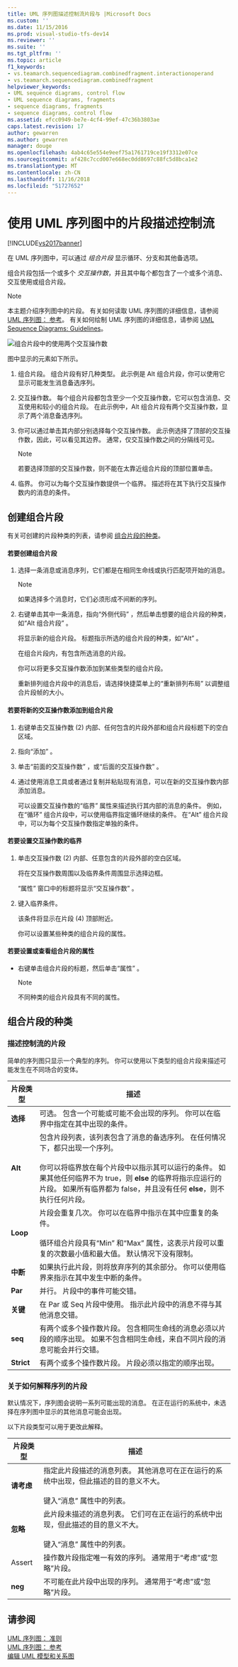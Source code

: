 ```yaml
---
title: UML 序列图描述控制流片段与 |Microsoft Docs
ms.custom: ''
ms.date: 11/15/2016
ms.prod: visual-studio-tfs-dev14
ms.reviewer: ''
ms.suite: ''
ms.tgt_pltfrm: ''
ms.topic: article
f1_keywords:
- vs.teamarch.sequencediagram.combinedfragment.interactionoperand
- vs.teamarch.sequencediagram.combinedfragment
helpviewer_keywords:
- UML sequence diagrams, control flow
- UML sequence diagrams, fragments
- sequence diagrams, fragments
- sequence diagrams, control flow
ms.assetid: efcc0949-be7e-4cf4-99ef-47c36b3803ae
caps.latest.revision: 17
author: gewarren
ms.author: gewarren
manager: douge
ms.openlocfilehash: 4ab4c65e554e9eef75a1761719ce19f3312e07ce
ms.sourcegitcommit: af428c7ccd007e668ec0dd8697c88fc5d8bca1e2
ms.translationtype: MT
ms.contentlocale: zh-CN
ms.lasthandoff: 11/16/2018
ms.locfileid: "51727652"
---
```

# <a name="describe-control-flow-with-fragments-on-uml-sequence-diagrams"></a>使用 UML 序列图中的片段描述控制流
[!INCLUDE[vs2017banner](../includes/vs2017banner.md)]

在 UML 序列图中，可以通过 *组合片段* 显示循环、分支和其他备选项。  
  
 组合片段包括一个或多个 *交互操作数*，并且其中每个都包含了一个或多个消息、交互使用或组合片段。  
  
> [!NOTE]
>  本主题介绍序列图中的片段。 有关如何读取 UML 序列图的详细信息，请参阅[UML 序列图： 参考](../modeling/uml-sequence-diagrams-reference.md)。 有关如何绘制 UML 序列图的详细信息，请参阅 [UML Sequence Diagrams: Guidelines](../modeling/uml-sequence-diagrams-guidelines.md)。  
  
 ![组合片段中的使用两个交互操作数](../modeling/media/uml-seqfragments.png "UML_SeqFragments")  
  
 图中显示的元素如下所示。  
  
1.  组合片段。 组合片段有好几种类型。 此示例是 Alt 组合片段，你可以使用它显示可能发生消息备选序列。  
  
2.  交互操作数。 每个组合片段都包含至少一个交互操作数，它可以包含消息、交互使用和较小的组合片段。 在此示例中，Alt 组合片段有两个交互操作数，显示了两个消息备选序列。  
  
3.  你可以通过单击其内部分别选择每个交互操作数。 此示例选择了顶部的交互操作数，因此，可以看见其边界。 通常，仅交互操作数之间的分隔线可见。  
  
    > [!NOTE]
    >  若要选择顶部的交互操作数，则不能在太靠近组合片段的顶部位置单击。  
  
4.  临界。 你可以为每个交互操作数提供一个临界。 描述将在其下执行交互操作数内的消息的条件。  
  
## <a name="creating-combined-fragments"></a>创建组合片段  
 有关可创建的片段种类的列表，请参阅 [组合片段的种类](#KindsOfFragment)。  
  
#### <a name="to-create-a-combined-fragment"></a>若要创建组合片段  
  
1. 选择一条消息或消息序列，它们都是在相同生命线或执行匹配项开始的消息。  
  
   > [!NOTE]
   >  如果选择多个消息时，它们必须形成不间断的序列。  
  
2. 右键单击其中一条消息，指向“外侧代码” ，然后单击想要的组合片段的种类，如“Alt 组合片段” 。  
  
    将显示新的组合片段。 标题指示所选的组合片段的种类，如“Alt” 。  
  
    在组合片段内，有包含所选消息的片段。  
  
   你可以将更多交互操作数添加到某些类型的组合片段。  
  
   重新排列组合片段中的消息后，请选择快捷菜单上的“重新排列布局”  以调整组合片段帧的大小。  
  
#### <a name="to-add-a-new-interaction-operand-to-a-combined-fragment"></a>若要将新的交互操作数添加到组合片段  
  
1. 右键单击交互操作数 (2) 内部、任何包含的片段外部和组合片段标题下的空白区域。  
  
2. 指向“添加” 。  
  
3. 单击“前面的交互操作数” ，或“后面的交互操作数” 。  
  
4. 通过使用消息工具或者通过复制并粘贴现有消息，可以在新的交互操作数内部添加消息。  
  
   可以设置交互操作数的“临界”  属性来描述执行其内部的消息的条件。 例如，在“循环”  组合片段中，可以使用临界指定循环继续的条件。 在“Alt”  组合片段中，可以为每个交互操作数指定单独的条件。  
  
#### <a name="to-set-the-guard-of-an-interaction-operand"></a>若要设置交互操作数的临界  
  
1. 单击交互操作数 (2) 内部、任意包含的片段外部的空白区域。  
  
    将在交互操作数周围以及临界条件周围显示选择边框。  
  
    “属性”  窗口中的标题将显示“交互操作数” 。  
  
2. 键入临界条件。  
  
    该条件将显示在片段 (4) 顶部附近。  
  
   你可以设置某些种类的组合片段的属性。  
  
#### <a name="to-set-or-view-the-properties-of-a-combined-fragment"></a>若要设置或查看组合片段的属性  
  
-   右键单击组合片段的标题，然后单击“属性” 。  
  
    > [!NOTE]
    >  不同种类的组合片段具有不同的属性。  
  
##  <a name="KindsOfFragment"></a> 组合片段的种类  
  
### <a name="fragments-describing-control-flow"></a>描述控制流的片段  
 简单的序列图只显示一个典型的序列。 你可以使用以下类型的组合片段来描述可能发生在不同场合的变体。  
  
|片段类型|描述|  
|-------------------|-----------------|  
|**选择**|可选。 包含一个可能或可能不会出现的序列。 你可以在临界中指定在其中出现的条件。|  
|**Alt**|包含片段列表，该列表包含了消息的备选序列。 在任何情况下，都只出现一个序列。<br /><br /> 你可以将临界放在每个片段中以指示其可以运行的条件。 如果其他任何临界不为 true，则 **else** 的临界将指示应运行的片段。 如果所有临界都为 false，并且没有任何 **else**，则不执行任何片段。|  
|**Loop**|片段会重复几次。 你可以在临界中指示在其中应重复的条件。<br /><br /> 循环组合片段具有“Min”  和“Max” 属性，这表示片段可以重复的次数最小值和最大值。 默认情况下没有限制。|  
|**中断**|如果执行此片段，则将放弃序列的其余部分。 你可以使用临界来指示在其中发生中断的条件。|  
|**Par**|并行。 片段中的事件可能交错。|  
|**关键**|在 Par 或 Seq 片段中使用。 指示此片段中的消息不得与其他消息交错。|  
|**seq**|有两个或多个操作数片段。 包含相同生命线的消息必须以片段的顺序出现。 如果不包含相同生命线，来自不同片段的消息可能会并行交错。|  
|**Strict**|有两个或多个操作数片段。 片段必须以指定的顺序出现。|  
  
### <a name="fragments-about-how-to-interpret-the-sequence"></a>关于如何解释序列的片段  
 默认情况下，序列图会说明一系列可能出现的消息。 在正在运行的系统中，未选择在序列图中显示的其他消息可能会出现。  
  
 以下片段类型可以用于更改此解释。  
  
|片段类型|描述|  
|-------------------|-----------------|  
|**请考虑**|指定此片段描述的消息列表。 其他消息可在正在运行的系统中出现，但此描述的目的意义不大。<br /><br /> 键入“消息”  属性中的列表。|  
|**忽略**|此片段未描述的消息列表。 它们可在正在运行的系统中出现，但此描述的目的意义不大。<br /><br /> 键入“消息”  属性中的列表。|  
|Assert|操作数片段指定唯一有效的序列。 通常用于“考虑”或“忽略”片段。|  
|**neg**|不可能在此片段中出现的序列。 通常用于“考虑”或“忽略”片段。|  
  
## <a name="see-also"></a>请参阅  
 [UML 序列图： 准则](../modeling/uml-sequence-diagrams-guidelines.md)   
 [UML 序列图： 参考](../modeling/uml-sequence-diagrams-reference.md)   
 [编辑 UML 模型和关系图](../modeling/edit-uml-models-and-diagrams.md)



